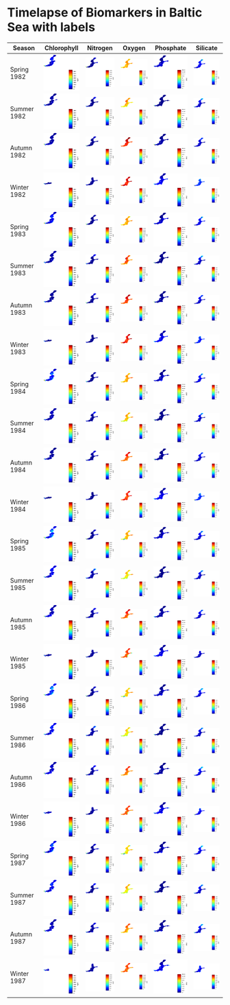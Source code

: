 # Timelapse of Biomarkers in Baltic Sea with labels

| Season | Chlorophyll | Nitrogen | Oxygen | Phosphate | Silicate |
| ------ | ----------- | -------- | ------ | --------- | -------- |
| Spring 1982 | <img src="BalticSeaChlorophyll/spring_1982_final.png" width="100"/> | <img src="BalticSeaNitrogen/spring_1982_final.png" width="100"/> | <img src="BalticSeaOxygen/spring_1982_final.png" width="100"/> | <img src="BalticSeaPhosphate/spring_1982_final.png" width="100"/> | <img src="BalticSeaSilicate/spring_1982_final.png" width="100"/> |
| Summer 1982 | <img src="BalticSeaChlorophyll/summer_1982_final.png" width="100"/> | <img src="BalticSeaNitrogen/summer_1982_final.png" width="100"/> | <img src="BalticSeaOxygen/summer_1982_final.png" width="100"/> | <img src="BalticSeaPhosphate/summer_1982_final.png" width="100"/> | <img src="BalticSeaSilicate/summer_1982_final.png" width="100"/> |
| Autumn 1982 | <img src="BalticSeaChlorophyll/autumn_1982_final.png" width="100"/> | <img src="BalticSeaNitrogen/autumn_1982_final.png" width="100"/> | <img src="BalticSeaOxygen/autumn_1982_final.png" width="100"/> | <img src="BalticSeaPhosphate/autumn_1982_final.png" width="100"/> | <img src="BalticSeaSilicate/autumn_1982_final.png" width="100"/> |
| Winter 1982 | <img src="BalticSeaChlorophyll/winter_1982_final.png" width="100"/> | <img src="BalticSeaNitrogen/winter_1982_final.png" width="100"/> | <img src="BalticSeaOxygen/winter_1982_final.png" width="100"/> | <img src="BalticSeaPhosphate/winter_1982_final.png" width="100"/> | <img src="BalticSeaSilicate/winter_1982_final.png" width="100"/> |
| Spring 1983 | <img src="BalticSeaChlorophyll/spring_1983_final.png" width="100"/> | <img src="BalticSeaNitrogen/spring_1983_final.png" width="100"/> | <img src="BalticSeaOxygen/spring_1983_final.png" width="100"/> | <img src="BalticSeaPhosphate/spring_1983_final.png" width="100"/> | <img src="BalticSeaSilicate/spring_1983_final.png" width="100"/> |
| Summer 1983 | <img src="BalticSeaChlorophyll/summer_1983_final.png" width="100"/> | <img src="BalticSeaNitrogen/summer_1983_final.png" width="100"/> | <img src="BalticSeaOxygen/summer_1983_final.png" width="100"/> | <img src="BalticSeaPhosphate/summer_1983_final.png" width="100"/> | <img src="BalticSeaSilicate/summer_1983_final.png" width="100"/> |
| Autumn 1983 | <img src="BalticSeaChlorophyll/autumn_1983_final.png" width="100"/> | <img src="BalticSeaNitrogen/autumn_1983_final.png" width="100"/> | <img src="BalticSeaOxygen/autumn_1983_final.png" width="100"/> | <img src="BalticSeaPhosphate/autumn_1983_final.png" width="100"/> | <img src="BalticSeaSilicate/autumn_1983_final.png" width="100"/> |
| Winter 1983 | <img src="BalticSeaChlorophyll/winter_1983_final.png" width="100"/> | <img src="BalticSeaNitrogen/winter_1983_final.png" width="100"/> | <img src="BalticSeaOxygen/winter_1983_final.png" width="100"/> | <img src="BalticSeaPhosphate/winter_1983_final.png" width="100"/> | <img src="BalticSeaSilicate/winter_1983_final.png" width="100"/> |
| Spring 1984 | <img src="BalticSeaChlorophyll/spring_1984_final.png" width="100"/> | <img src="BalticSeaNitrogen/spring_1984_final.png" width="100"/> | <img src="BalticSeaOxygen/spring_1984_final.png" width="100"/> | <img src="BalticSeaPhosphate/spring_1984_final.png" width="100"/> | <img src="BalticSeaSilicate/spring_1984_final.png" width="100"/> |
| Summer 1984 | <img src="BalticSeaChlorophyll/summer_1984_final.png" width="100"/> | <img src="BalticSeaNitrogen/summer_1984_final.png" width="100"/> | <img src="BalticSeaOxygen/summer_1984_final.png" width="100"/> | <img src="BalticSeaPhosphate/summer_1984_final.png" width="100"/> | <img src="BalticSeaSilicate/summer_1984_final.png" width="100"/> |
| Autumn 1984 | <img src="BalticSeaChlorophyll/autumn_1984_final.png" width="100"/> | <img src="BalticSeaNitrogen/autumn_1984_final.png" width="100"/> | <img src="BalticSeaOxygen/autumn_1984_final.png" width="100"/> | <img src="BalticSeaPhosphate/autumn_1984_final.png" width="100"/> | <img src="BalticSeaSilicate/autumn_1984_final.png" width="100"/> |
| Winter 1984 | <img src="BalticSeaChlorophyll/winter_1984_final.png" width="100"/> | <img src="BalticSeaNitrogen/winter_1984_final.png" width="100"/> | <img src="BalticSeaOxygen/winter_1984_final.png" width="100"/> | <img src="BalticSeaPhosphate/winter_1984_final.png" width="100"/> | <img src="BalticSeaSilicate/winter_1984_final.png" width="100"/> |
| Spring 1985 | <img src="BalticSeaChlorophyll/spring_1985_final.png" width="100"/> | <img src="BalticSeaNitrogen/spring_1985_final.png" width="100"/> | <img src="BalticSeaOxygen/spring_1985_final.png" width="100"/> | <img src="BalticSeaPhosphate/spring_1985_final.png" width="100"/> | <img src="BalticSeaSilicate/spring_1985_final.png" width="100"/> |
| Summer 1985 | <img src="BalticSeaChlorophyll/summer_1985_final.png" width="100"/> | <img src="BalticSeaNitrogen/summer_1985_final.png" width="100"/> | <img src="BalticSeaOxygen/summer_1985_final.png" width="100"/> | <img src="BalticSeaPhosphate/summer_1985_final.png" width="100"/> | <img src="BalticSeaSilicate/summer_1985_final.png" width="100"/> |
| Autumn 1985 | <img src="BalticSeaChlorophyll/autumn_1985_final.png" width="100"/> | <img src="BalticSeaNitrogen/autumn_1985_final.png" width="100"/> | <img src="BalticSeaOxygen/autumn_1985_final.png" width="100"/> | <img src="BalticSeaPhosphate/autumn_1985_final.png" width="100"/> | <img src="BalticSeaSilicate/autumn_1985_final.png" width="100"/> |
| Winter 1985 | <img src="BalticSeaChlorophyll/winter_1985_final.png" width="100"/> | <img src="BalticSeaNitrogen/winter_1985_final.png" width="100"/> | <img src="BalticSeaOxygen/winter_1985_final.png" width="100"/> | <img src="BalticSeaPhosphate/winter_1985_final.png" width="100"/> | <img src="BalticSeaSilicate/winter_1985_final.png" width="100"/> |
| Spring 1986 | <img src="BalticSeaChlorophyll/spring_1986_final.png" width="100"/> | <img src="BalticSeaNitrogen/spring_1986_final.png" width="100"/> | <img src="BalticSeaOxygen/spring_1986_final.png" width="100"/> | <img src="BalticSeaPhosphate/spring_1986_final.png" width="100"/> | <img src="BalticSeaSilicate/spring_1986_final.png" width="100"/> |
| Summer 1986 | <img src="BalticSeaChlorophyll/summer_1986_final.png" width="100"/> | <img src="BalticSeaNitrogen/summer_1986_final.png" width="100"/> | <img src="BalticSeaOxygen/summer_1986_final.png" width="100"/> | <img src="BalticSeaPhosphate/summer_1986_final.png" width="100"/> | <img src="BalticSeaSilicate/summer_1986_final.png" width="100"/> |
| Autumn 1986 | <img src="BalticSeaChlorophyll/autumn_1986_final.png" width="100"/> | <img src="BalticSeaNitrogen/autumn_1986_final.png" width="100"/> | <img src="BalticSeaOxygen/autumn_1986_final.png" width="100"/> | <img src="BalticSeaPhosphate/autumn_1986_final.png" width="100"/> | <img src="BalticSeaSilicate/autumn_1986_final.png" width="100"/> |
| Winter 1986 | <img src="BalticSeaChlorophyll/winter_1986_final.png" width="100"/> | <img src="BalticSeaNitrogen/winter_1986_final.png" width="100"/> | <img src="BalticSeaOxygen/winter_1986_final.png" width="100"/> | <img src="BalticSeaPhosphate/winter_1986_final.png" width="100"/> | <img src="BalticSeaSilicate/winter_1986_final.png" width="100"/> |
| Spring 1987 | <img src="BalticSeaChlorophyll/spring_1987_final.png" width="100"/> | <img src="BalticSeaNitrogen/spring_1987_final.png" width="100"/> | <img src="BalticSeaOxygen/spring_1987_final.png" width="100"/> | <img src="BalticSeaPhosphate/spring_1987_final.png" width="100"/> | <img src="BalticSeaSilicate/spring_1987_final.png" width="100"/> |
| Summer 1987 | <img src="BalticSeaChlorophyll/summer_1987_final.png" width="100"/> | <img src="BalticSeaNitrogen/summer_1987_final.png" width="100"/> | <img src="BalticSeaOxygen/summer_1987_final.png" width="100"/> | <img src="BalticSeaPhosphate/summer_1987_final.png" width="100"/> | <img src="BalticSeaSilicate/summer_1987_final.png" width="100"/> |
| Autumn 1987 | <img src="BalticSeaChlorophyll/autumn_1987_final.png" width="100"/> | <img src="BalticSeaNitrogen/autumn_1987_final.png" width="100"/> | <img src="BalticSeaOxygen/autumn_1987_final.png" width="100"/> | <img src="BalticSeaPhosphate/autumn_1987_final.png" width="100"/> | <img src="BalticSeaSilicate/autumn_1987_final.png" width="100"/> |
| Winter 1987 | <img src="BalticSeaChlorophyll/winter_1987_final.png" width="100"/> | <img src="BalticSeaNitrogen/winter_1987_final.png" width="100"/> | <img src="BalticSeaOxygen/winter_1987_final.png" width="100"/> | <img src="BalticSeaPhosphate/winter_1987_final.png" width="100"/> | <img src="BalticSeaSilicate/winter_1987_final.png" width="100"/> |
